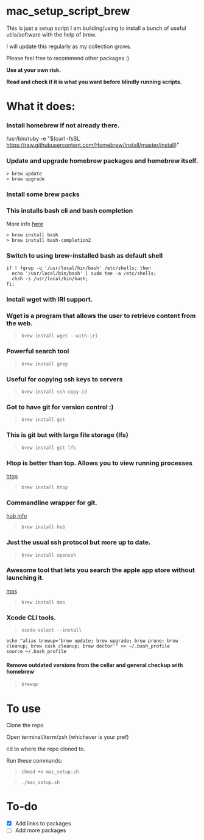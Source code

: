 # mac_setup_script_brew
This is just a setup script I am building/using to install a bunch of useful utils/software with the help of brew.

I will update this regularly as my collection grows.

Please feel free to recommend other packages :)

**Use at your own risk.** 

**Read and check if it is what you want before blindly running scripts.**

What it does:
======


### Install homebrew if not already there.

/usr/bin/ruby -e "$(curl -fsSL https://raw.githubusercontent.com/Homebrew/install/master/install)"

### Update and upgrade homebrew packages and homebrew itself.
```
> brew update
> brew upgrade
```

### Install some brew packs

### This installs bash cli and bash completion
More info [here](https://formulae.brew.sh/formula/bash-completion@2)
```
> brew install bash
> brew install bash-completion2
```

### Switch to using brew-installed bash as default shell
```
if ! fgrep -q '/usr/local/bin/bash' /etc/shells; then
  echo '/usr/local/bin/bash' | sudo tee -a /etc/shells;
  chsh -s /usr/local/bin/bash;
fi;
```

### Install wget with IRI support.
### Wget is a program that allows the user to retrieve content from the web.

> `brew install wget --with-iri`

### Powerful search tool 

> `brew install grep`

### Useful for copying ssh keys to servers

> `brew install ssh-copy-id`

### Got to have git for version control :)

> `brew install git`

### This is git but with large file storage (lfs)

> `brew install git-lfs`

### Htop is better than top. Allows you to view running processes
[htop](https://hisham.hm/htop/)

> `brew install htop`

### Commandline wrapper for git. 
[hub info](https://github.com/github/hub)

> `brew install hub`

### Just the usual ssh protocol but more up to date.

> `brew install openssh`


### Awesome tool that lets you search the apple app store without launching it.
 [mas](https://github.com/mas-cli/mas)

> `brew install mas`


### Xcode CLI tools.

> `xcode-select --install`

```
echo "alias brewup='brew update; brew upgrade; brew prune; brew cleanup; brew cask cleanup; brew doctor'" >> ~/.bash_profile
source ~/.bash_profile
```

#### Remove outdated versions from the cellar and general checkup with homebrew
> `brewup`

To use
======

Clone the repo

Open terminal/iterm/zsh (whichever is your pref)

cd to where the repo cloned to.

Run these commands:

> `chmod +x mac_setup.sh`

> `./mac_setup.sh`

To-do
======

- [x] Add links to packages
- [ ] Add more packages
